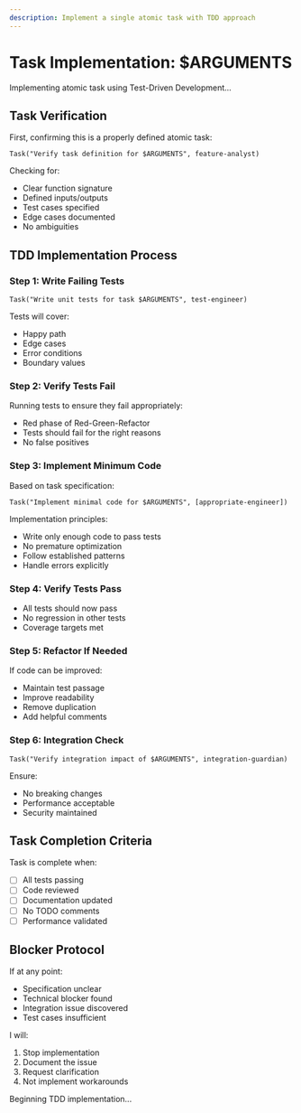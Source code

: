 ```yaml
---
description: Implement a single atomic task with TDD approach
---
```


# Task Implementation: $ARGUMENTS

Implementing atomic task using Test-Driven Development...

## Task Verification

First, confirming this is a properly defined atomic task:

```
Task("Verify task definition for $ARGUMENTS", feature-analyst)
```

Checking for:
- Clear function signature
- Defined inputs/outputs
- Test cases specified
- Edge cases documented
- No ambiguities

## TDD Implementation Process

### Step 1: Write Failing Tests

```
Task("Write unit tests for task $ARGUMENTS", test-engineer)
```

Tests will cover:
- Happy path
- Edge cases
- Error conditions
- Boundary values

### Step 2: Verify Tests Fail

Running tests to ensure they fail appropriately:
- Red phase of Red-Green-Refactor
- Tests should fail for the right reasons
- No false positives

### Step 3: Implement Minimum Code

Based on task specification:

```
Task("Implement minimal code for $ARGUMENTS", [appropriate-engineer])
```

Implementation principles:
- Write only enough code to pass tests
- No premature optimization
- Follow established patterns
- Handle errors explicitly

### Step 4: Verify Tests Pass

- All tests should now pass
- No regression in other tests
- Coverage targets met

### Step 5: Refactor If Needed

If code can be improved:
- Maintain test passage
- Improve readability
- Remove duplication
- Add helpful comments

### Step 6: Integration Check

```
Task("Verify integration impact of $ARGUMENTS", integration-guardian)
```

Ensure:
- No breaking changes
- Performance acceptable
- Security maintained

## Task Completion Criteria

Task is complete when:
- [ ] All tests passing
- [ ] Code reviewed
- [ ] Documentation updated
- [ ] No TODO comments
- [ ] Performance validated

## Blocker Protocol

If at any point:
- Specification unclear
- Technical blocker found
- Integration issue discovered
- Test cases insufficient

I will:
1. Stop implementation
2. Document the issue
3. Request clarification
4. Not implement workarounds

Beginning TDD implementation...